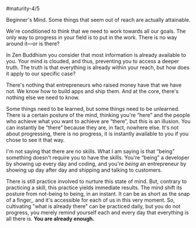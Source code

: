 #maturity-4/5 

Beginner's Mind. Some things that seem out of reach are actually attainable.

We're conditioned to think that we need to work towards all our goals. The only way to progress in your field is to put in the work. There is no way around it—or is there?

In Zen Buddhism you consider that most information is already available to you. Your mind is clouded, and thus, preventing you to access a deeper truth. The truth is that everything is already within your reach, but how does it apply to our specific case?

There's nothing that entrepreneurs who raised money have that we have not. We know how to build apps and ship them. And at the core, there's nothing else we need to know.

Some things need to be learned, but some things need to be unlearned. There is a certain posture of the mind, thinking you're “here” and the people who achieve what you want to achieve are “there”, but this is an illusion. You can instantly be “there” because they are, in fact, nowhere else. It's not about progressing, there is no progress, it is instantly available to you if you chose to see it that way.

I'm not saying that there are no skills. What I am saying is that “being” something doesn't require you to have the skills. You're “being” a developer by showing up every day and coding, and you're *being* an entrepreneur by showing up day after day and shipping and talking to customers. 

There is still practice involved to nurture this state of mind. But, contrary to practicing a skill, this practice yields immediate results. The mind shift its posture from not-being to being, in an instant. It can be as short as the snap of a finger,, and it's accessible for each of us in this very moment. So, cultivating "what is already there" can be practiced daily, but you do not progress, you merely remind yourself each and every day that everything is all there is. **You are already enough.**


